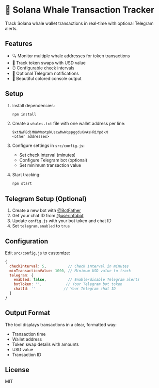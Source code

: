 # 🐋 Solana Whale Transaction Tracker

Track Solana whale wallet transactions in real-time with optional Telegram alerts.

## Features

- 🔍 Monitor multiple whale addresses for token transactions
- 💱 Track token swaps with USD value
- ⏰ Configurable check intervals
- 📱 Optional Telegram notifications
- 🎨 Beautiful colored console output

## Setup

1. Install dependencies:
   ```bash
   npm install
   ```

2. Create a `whales.txt` file with one wallet address per line:
   ```
   9xtNwPBdjM8WWmotpkUscwMwWqspggduKvAsHRiYpdkN
   <other addresses>
   ```

3. Configure settings in `src/config.js`:
   - Set check interval (minutes)
   - Configure Telegram bot (optional)
   - Set minimum transaction value

4. Start tracking:
   ```bash
   npm start
   ```

## Telegram Setup (Optional)

1. Create a new bot with [@BotFather](https://t.me/botfather)
2. Get your chat ID from [@userinfobot](https://t.me/userinfobot)
3. Update `config.js` with your bot token and chat ID
4. Set `telegram.enabled` to `true`

## Configuration

Edit `src/config.js` to customize:

```javascript
{
  checkInterval: 5,          // Check interval in minutes
  minTransactionValue: 1000, // Minimum USD value to track
  telegram: {
    enabled: false,          // Enable/disable Telegram alerts
    botToken: '',           // Your Telegram bot token
    chatId: ''             // Your Telegram chat ID
  }
}
```

## Output Format

The tool displays transactions in a clear, formatted way:

- Transaction time
- Wallet address
- Token swap details with amounts
- USD value
- Transaction ID

## License

MIT